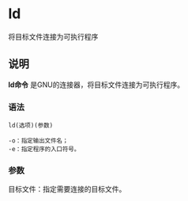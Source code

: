 ld
===

将目标文件连接为可执行程序

## 说明

**ld命令** 是GNU的连接器，将目标文件连接为可执行程序。

### 语法  

```
ld(选项)(参数)
```

  

```
-o：指定输出文件名；
-e：指定程序的入口符号。
```

### 参数  

目标文件：指定需要连接的目标文件。


